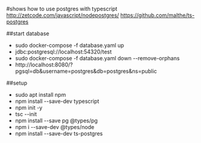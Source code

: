 #shows how to use postgres with typescript
http://zetcode.com/javascript/nodepostgres/
https://github.com/malthe/ts-postgres

##start database
- sudo docker-compose -f database.yaml up
- jdbc:postgresql://localhost:54320/test
- sudo docker-compose -f database.yaml down --remove-orphans
- http://localhost:8080/?pgsql=db&username=postgres&db=postgres&ns=public

##setup
- sudo apt install npm
- npm install --save-dev typescript
- npm init -y
- tsc --init
- npm install --save pg @types/pg
- npm i --save-dev @types/node
- npm install --save-dev ts-postgres

